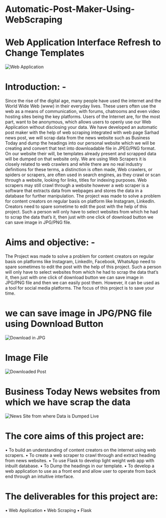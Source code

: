 # Automatic-Post-Maker-Using-WebScraping
# Web Application Interface Refresh to Change Templates
![Web Application](https://user-images.githubusercontent.com/86229878/162577333-0b0a6b55-4710-4fe3-883e-68317a61a8bc.png)

# Introduction: -
Since the rise of the digital age, many people have used the internet and the World Wide Web (www) in their everyday lives. These users often use the web as a means of communication, with forums, chatrooms and even video hosting sites being the key platforms. Users of the Internet are, for the most part, want to be anonymous, which allows users to openly use our Web Application without disclosing your data.
                      We have developed an automatic post maker with the help of web scraping integrated with web page Sarhad news post, we will scrap data from the news website such as Business Today and dump the headings into our personal website which we will be creating and convert that text into downloadable file in JPEG/PNG format. On our website their will, be templates already present and scrapped data will be dumped on that website only. We are using Web Scrapers it is closely related to web crawlers and while there are no real industry definitions for these terms, a distinction is often made, Web crawlers, or spiders or scrapers, are often used in search engines, as they crawl or scan through a website, looking for links, titles for indexing purposes. Web scrapers may still crawl through a website however a web scraper is a software that extracts data from webpages and stores the data in a database for further manipulation.	
                        The project was made to solve a problem for content creators on regular basis on platform like Instagram, LinkedIn. Creators need to spare sometime to edit the post with the help of this project. Such a person will only have to select websites from which he had to scrap the data that’s it, then just with one click of download button we can save image in JPG/PNG file.
 
# Aims and objective: -
The Project was made to solve a problem for content creators on regular basis on platforms like Instagram, LinkedIn, Facebook, WhatsApp need to spare sometimes to edit the post with the help of this project. Such a person will only have to select websites from which he had to scrap the data that’s it, then just with one click of download button we can save image in JPG/PNG file and then we can easily post them. However, it can be used as a tool for social media platforms. The focus of this project is to save your time.
# we can save image in JPG/PNG file using Download Button
![Download in JPG](https://user-images.githubusercontent.com/86229878/162577453-89377dc2-a0a3-497c-8f86-12aea5c95707.png)
# Image File
![Downloaded Post](https://user-images.githubusercontent.com/86229878/162577464-c6c073d7-6921-4161-a88b-8f6a5317d28e.png)
# Business Today News websites from which we have scrap the data
![News Site from where Data is Dumped Live](https://user-images.githubusercontent.com/86229878/162577468-63cac842-c732-42cb-8f96-39ae0040befa.png)


# The core aims of this project are:

•	To build an understanding of content creators on the internet using web scrapers.
•	To create a web scraper to crawl through and extract heading from news websites.
•	To use Flask to develop light weight web app with inbuilt database.
•	To Dump the headings in our template.
•	To develop a web application to use as a front end and allow user to operate from back end through an intuitive interface.

# The deliverables for this project are:

•	Web Application
•	Web Scraping
•	Flask
